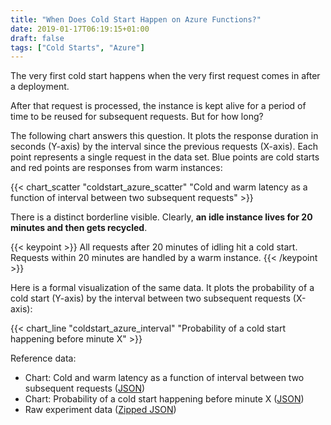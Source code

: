 ```yaml
---
title: "When Does Cold Start Happen on Azure Functions?"
date: 2019-01-17T06:19:15+01:00
draft: false
tags: ["Cold Starts", "Azure"]
---
```


The very first cold start happens when the very first request comes in after a deployment. 

After that request is processed, the instance is kept alive for a period of time to be reused for subsequent requests. But for how long?

The following chart answers this question. It plots the response duration in seconds (Y-axis) by the interval since the previous requests (X-axis). Each point represents a single request in the data set. Blue points are cold starts and red points are responses from warm instances:

{{< chart_scatter 
    "coldstart_azure_scatter"
    "Cold and warm latency as a function of interval between two subsequent requests" >}}

There is a distinct borderline visible. Clearly, **an idle instance lives for 20 minutes and then gets recycled**. 

{{< keypoint >}} All requests after 20 minutes of idling hit a cold start. Requests within 20 minutes are handled by a warm instance. {{< /keypoint >}}

Here is a formal visualization of the same data. It plots the probability of a cold start (Y-axis) by the interval between two subsequent requests (X-axis):

{{< chart_line 
    "coldstart_azure_interval" 
    "Probability of a cold start happening before minute X" >}}


Reference data:

- Chart: Cold and warm latency as a function of interval between two subsequent requests ([JSON](/data/coldstart_azure_scatter.json))
- Chart: Probability of a cold start happening before minute X ([JSON](/data/coldstart_azure_interval.json))
- Raw experiment data ([Zipped JSON](/data/coldstart_azure.zip))